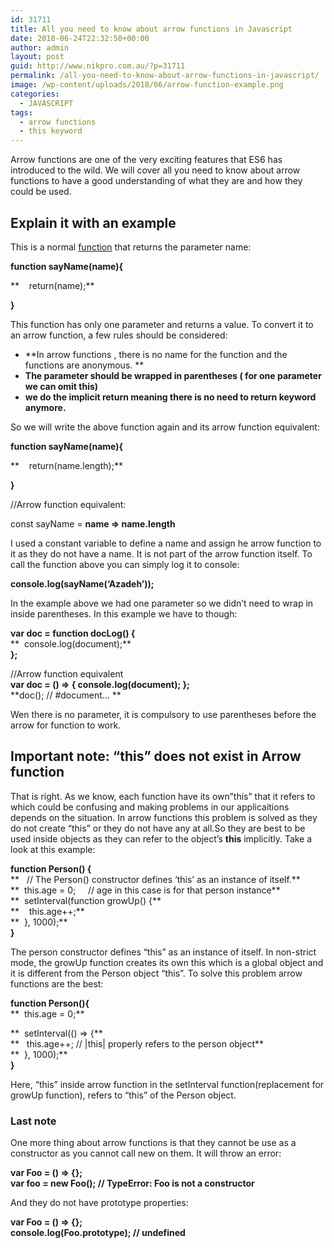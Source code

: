 ```yaml
---
id: 31711
title: All you need to know about arrow functions in Javascript
date: 2018-06-24T22:32:50+00:00
author: admin
layout: post
guid: http://www.nikpro.com.au/?p=31711
permalink: /all-you-need-to-know-about-arrow-functions-in-javascript/
image: /wp-content/uploads/2018/06/arrow-function-example.png
categories:
  - JAVASCRIPT
tags:
  - arrow functions
  - this keyword
---
```

Arrow functions are one of the very exciting features that ES6 has introduced to the wild. We will cover all you need to know about arrow functions to have a good understanding of what they are and how they could be used. 

## Explain it with an example

This is a normal [function](http://www.nikpro.com.au/javascript-functions-simplified-the-best-explanation-of-functions/) that returns the parameter name:

**function sayName(name){**

**    return(name);**

**}**

This function has only one parameter and returns a value. To convert it to an arrow function, a few rules should be considered:

  * **In arrow functions , there is no name for the function and the functions are anonymous. **
  * **The parameter should be wrapped in parentheses ( for one parameter we can omit this)**
  * **we do the implicit return meaning there is no need to return keyword anymore.**

So we will write the above function again and its arrow function equivalent:

**function sayName(name){**

**    return(name.length);**

**}**

//Arrow function equivalent:

const sayName = **name => name.length**

I used a constant variable to define a name and assign he arrow function to it as they do not have a name. It is not part of the arrow function itself. To call the function above you can simply log it to console:

**console.log(sayName(&#8216;Azadeh&#8217;));**

In the example above we had one parameter so we didn&#8217;t need to wrap in inside parentheses. In this example we have to though:

**var doc = function docLog() {**  
**  console.log(document);**  
**};**

//Arrow function equivalent  
**var doc = () => { console.log(document); };**  
**doc(); // #document&#8230; **

Wen there is no parameter, it is compulsory to use parentheses before the arrow for function to work.

## Important note: &#8220;this&#8221; does not exist in Arrow function

That is right. As we know, each function have its own&#8221;this&#8221; that it refers to which could be confusing and making problems in our applicaitions depends on the situation. In arrow functions this problem is solved as they do not create &#8220;this&#8221; or they do not have any at all.So they are best to be used inside objects as they can refer to the object&#8217;s **this** implicitly. Take a look at this example:

**function Person() {**  
**   // The Person() constructor defines &#8216;this&#8217; as an instance of itself.**  
**  this.age = 0;     // age in this case is for that person instance**  
**  setInterval(function growUp() {**  
**    this.age++;**  
**  }, 1000);**  
**}**

The person constructor defines &#8220;this&#8221; as an instance of itself. In non-strict mode, the growUp function creates its own this which is a global object and it is different from the Person object &#8220;this&#8221;. To solve this problem arrow functions are the best:

**function Person(){**  
**  this.age = 0;**

**  setInterval(() => {**  
**   this.age++; // |this| properly refers to the person object**  
**  }, 1000);**  
**}**

Here, &#8220;this&#8221; inside arrow function in the setInterval function(replacement for growUp function), refers to &#8220;this&#8221; of the Person object.

### Last note

One more thing about arrow functions is that they cannot be use as a constructor as you cannot call new on them. It will throw an error:

**var Foo = () => {};**  
**var foo = new Foo(); // TypeError: Foo is not a constructor**

And they do not have prototype properties:

**var Foo = () => {};**  
**console.log(Foo.prototype); // undefined**